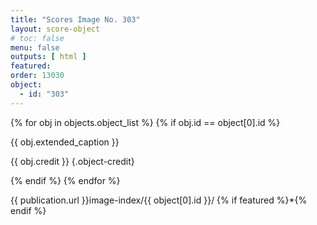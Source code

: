 ```yaml
---
title: "Scores Image No. 303"
layout: score-object
# toc: false
menu: false
outputs: [ html ]
featured: 
order: 13030
object:
  - id: "303"
---
```


{% for obj in objects.object_list %}
{% if obj.id == object[0].id %}

{{ obj.extended_caption }}

{{ obj.credit }} {.object-credit}

{% endif %}
{% endfor %}

<div class="object-credit object-url is-print-only">

{{ publication.url }}image-index/{{ object[0].id }}/ {% if featured %}*{% endif %}

</div>

